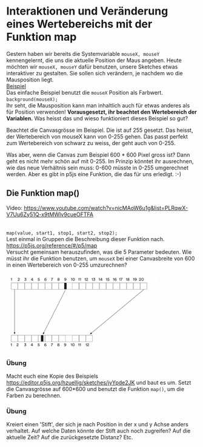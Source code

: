 # Interaktionen und Veränderung eines Wertebereichs mit der Funktion map
Gestern haben wir bereits die Systemvariable `mouseX, mouseY` kennengelernt, die uns die aktuelle Position der Maus angeben.
Heute möchten wir `mouseX, mouseY` dafür benutzen, unsere Sketches etwas interaktiver zu gestalten. Sie sollen sich verändern, je nachdem wo die Mausposition liegt.<br/>
[Beispiel ](https://editor.p5js.org/hzuellig/sketches/jyYpde2JK)<br/>
Das einfache Beispiel benutzt die `mouseX` Position als Farbwert. 
`background(mouseX);`<br/>
Ihr seht, die Mausposition kann man inhaltlich auch für etwas anderes als für Position verwenden! 
**Vorausgesetzt, ihr beachtet den Wertebereich der Variablen.**
Was heisst das und wieso funktioniert dieses Beispiel so gut? <br/>

Beachtet die Canvasgrösse im Beispiel. Die ist auf 255 gesetzt. Das heisst, der Wertebereich von mouseX kann von 0-255 gehen. Das passt perfekt zum Wertebereich von schwarz zu weiss, der geht auch von 0-255. <br/>

Was aber, wenn die Canvas zum Beispiel 600 * 600 Pixel gross ist? Dann geht es nicht mehr schön auf mit 0-255.
Im Prinzip könntet ihr ausrechnen, wie das neue Verhältnis sein muss: 0-600 müsste in 0-255 umgerechnet werden. 
Aber es gibt in p5js eine Funktion, die das für uns erledigt. :-)

## Die Funktion map()
Video: https://www.youtube.com/watch?v=nicMAoW6u1g&list=PLRqwX-V7Uu6Zy51Q-x9tMWIv9cueOFTFA <br/><br/>

`map(value, start1, stop1, start2, stop2);`<br/>
Lest einmal in Gruppen die Beschreibung dieser Funktion nach.<br/>
https://p5js.org/reference/#/p5/map<br/>
Versucht gemeinsam herauszufinden, was die 5 Parameter bedeuten. 
Wie müsst ihr die Funktion benutzen, um `mouseX` bei einer Canvasbreite von 600 in einen Wertebereich von 0-255 umzurechnen?<br/>

<img src="../images/Map.png" width="400"/>

### Übung 
Macht euch eine Kopie des Beispiels https://editor.p5js.org/hzuellig/sketches/jyYpde2JK und baut es um. Setzt die Canvasgrösse auf 600*600 und benutzt die Funktion `map()`, um die Farben zu berechnen.

### Übung
Kreiert einen 'Stift', der sich je nach Position in der x und y Achse anders verhaltet. Auf welche Daten könnte der Stift auch noch zugreifen? Auf die aktuelle Zeit? Auf die zurückgesetzte Distanz? Etc.


